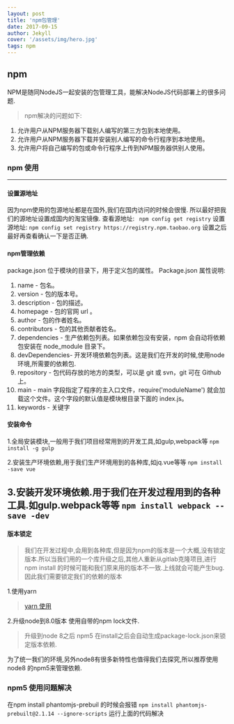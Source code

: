 ```yaml
---
layout: post
title: 'npm包管理'
date: 2017-09-15
author: Jekyll
cover: '/assets/img/hero.jpg'
tags: npm
---
```


## npm 
  NPM是随同NodeJS一起安装的包管理工具，能解决NodeJS代码部署上的很多问题.
  >  npm解决的问题如下:
 1. 允许用户从NPM服务器下载别人编写的第三方包到本地使用。
 2. 允许用户从NPM服务器下载并安装别人编写的命令行程序到本地使用。
 3. 允许用户将自己编写的包或命令行程序上传到NPM服务器供别人使用。



### npm 使用
--------------
#### 设置源地址
 因为npm使用的包源地址都是在国外,我们在国内访问的时候会很慢.
  所以最好把我们的源地址设置成国内的淘宝镜像.
  查看源地址:
 ` npm config get registry`
 设置源地址:
 ` npm config set registry https://registry.npm.taobao.org `
 设置之后最好再查看确认一下是否正确.
 
#### npm管理依赖
 package.json 位于模块的目录下，用于定义包的属性。
 Package.json 属性说明:
1. name - 包名。
2. version - 包的版本号。
3. description - 包的描述。
4. homepage - 包的官网 url 。
5. author - 包的作者姓名。
6. contributors - 包的其他贡献者姓名。
7. dependencies - 生产依赖包列表。如果依赖包没有安装，npm 会自动将依赖包安装在 node_module 目录下。
8. devDependencies- 开发环境依赖包列表。这是我们在开发的时候,使用node环境,所需要的依赖包.
9. repository - 包代码存放的地方的类型，可以是 git 或 svn，git 可在 Github 上。
10. main - main 字段指定了程序的主入口文件，require('moduleName') 就会加载这个文件。这个字段的默认值是模块根目录下面的 index.js。
11. keywords - 关键字
 
#### 安装命令
 1.全局安装模块,一般用于我们项目经常用到的开发工具,如gulp,webpack等
 `npm install -g gulp`
 
 2.安装生产环境依赖,用于我们生产环境用到的各种库,如jq.vue等等
 `npm install -save vue`
 
 3.安装开发环境依赖.用于我们在开发过程用到的各种工具.如gulp.webpack等等
 `npm install webpack --save -dev `
 -------------
#### 版本锁定
  >我们在开发过程中,会用到各种库,但是因为npm的版本是一个大概,没有锁定版本.所以当我们用的一个库升级之后,其他人重新从gitlab克隆项目,进行npm  install 的时候可能和我们原来用的版本不一致.上线就会可能产生bug.因此我们需要锁定我们的依赖的版本

1.使用yarn 
>  [yarn 使用](https://yarnpkg.com/zh-Hans/docs/usage)


2.升级node到8.0版本 使用自带的npm lock文件.
>升级到node 8之后 npm5 在install之后会自动生成package-lock.json来锁定版本依赖.

为了统一我们的环境,另外node8有很多新特性也值得我们去探究,所以推荐使用node8 的npm5来管理依赖.

### npm5 使用问题解决

在npm install phantomjs-prebuil 的时候会报错
`npm install phantomjs-prebuilt@2.1.14 --ignore-scripts`
运行上面的代码解决